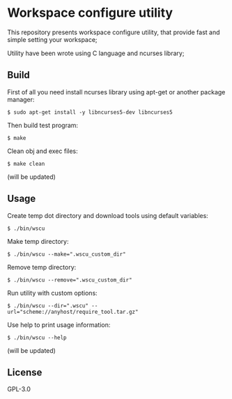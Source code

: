 # Workspace configure utility

This repository presents workspace configure utility, that provide fast and simple setting your workspace;

Utility have been wrote using C language and ncurses library;

## Build

First of all you need install ncurses library using apt-get or another package manager:

```
$ sudo apt-get install -y libncurses5-dev libncurses5
```

Then build test program:

```
$ make
```
Clean obj and exec files:

```
$ make clean
```

(will be updated)

## Usage

Create temp dot directory and download tools using default variables:
```
$ ./bin/wscu
```

Make temp directory:
```
$ ./bin/wscu --make=".wscu_custom_dir"
```

Remove temp directory:
```
$ ./bin/wscu --remove=".wscu_custom_dir"
```

Run utility with custom options:
```
$ ./bin/wscu --dir=".wscu" --url="scheme://anyhost/require_tool.tar.gz"
```

Use help to print usage information:
```
$ ./bin/wscu --help
```

(will be updated)

## License

GPL-3.0